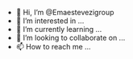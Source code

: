 - 👋 Hi, I’m @Emaestevezigroup
- 👀 I’m interested in ...
- 🌱 I’m currently learning ...
- 💞️ I’m looking to collaborate on ...
- 📫 How to reach me ...

<!---
Emaestevezigroup/Emaestevezigroup is a ✨ special ✨ repository because its `README.md` (this file) appears on your GitHub profile.
You can click the Preview link to take a look at your changes.
--->
